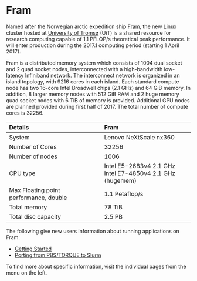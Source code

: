 # Fram

Named after the Norwegian arctic expedition ship [Fram](http://en.wikipedia.org/wiki/Fram),
the new Linux cluster hosted at [University of Tromsø](https://uit.no/startsida)
(UiT) is a shared resource for research computing capable of 1.1 PFLOP/s
theoretical peak performance. It will enter production during the 2017.1
computing period (starting 1 April 2017).

Fram is a distributed memory system which consists of 1004 dual socket and 2
quad socket nodes, interconnected with a high-bandwidth low-latency Infiniband
network. The interconnect network is organized in an island topology, with 9216
cores in each island. Each standard compute node has two 16-core Intel Broadwell
chips (2.1 GHz) and 64 GiB memory. In addition, 8 larger memory nodes with 512
GiB RAM and 2 huge memory quad socket nodes with 6 TiB of memory is provided.
Additional GPU nodes are planned provided during first half of 2017. The total
number of compute cores is 32256.

| Details     | Fram     |
| :------------- | :------------- |
| System     |Lenovo NeXtScale nx360  |
| Number of Cores     |	32256  |
| Number of nodes     |	1006  |
| CPU type     |	Intel E5-2683v4 2.1 GHz <br>Intel E7-4850v4 2.1 GHz (hugemem)  |
| Max Floating point performance, double     |	1.1 Petaflop/s  |
| Total memory     |	78 TiB  |
| Total disc capacity     |	2.5 PB  |


The following give new users information about running applications on Fram:

* [Getting Started](quick/gettingstarted.md)
* [Porting from PBS/TORQUE to Slurm](../jobs/porting.md)

To find more about specific information, visit the individual pages from the
menu on the left.
